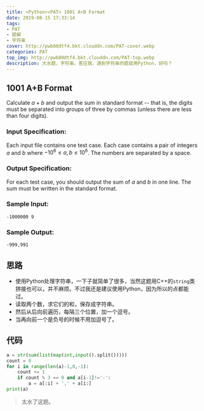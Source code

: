 ```yaml
---
title: <Python><PAT> 1001 A+B Format
date: 2019-08-15 17:33:14
tags: 
- PAT
- 题解
- 字符串
cover: http://pwb80dtf4.bkt.clouddn.com/PAT-cover.webp
categories: PAT
top_img: http://pwb80dtf4.bkt.clouddn.com/PAT-top.webp
description: 大水题，字符串。答应我，遇到字符串的题就用Python，好吗？
---
```


## 1001 A+B Format

Calculate $a + b$ and output the sum in standard format -- that is, the digits must be separated into groups of three by commas (unless there are less than four digits).

### Input Specification:

Each input file contains one test case. Each case contains a pair of integers $a$ and $b$ where $−10^6≤a,b≤10^6$. The numbers are separated by a space.

### Output Specification:

For each test case, you should output the sum of $a$ and $b$  in one line. The sum must be written in the standard format.

### Sample Input:

```in
-1000000 9
```

### Sample Output:

```out
-999,991
```

## 思路

+ 使用Python处理字符串，一下子就简单了很多，当然这题用C++的`string`类拼接也可以，并不麻烦。不过我还是建议使用Python，因为所以的点都能过。
+ 读取两个数，求它们的和，保存成字符串。
+ 然后从后向前遍历，每隔三个位置，加一个逗号。
+ 当再向前一个是负号的时候不用加逗号了。

## 代码

```python
a = str(sum(list(map(int,input().split()))))
count = 0
for i in range(len(a)-1,0,-1):
    count += 1
    if count % 3 == 0 and a[i-1]!='-':
        a = a[:i] + ',' + a[i:]
print(a)
```

>  太水了这题。